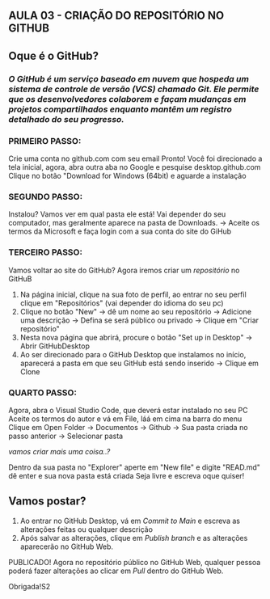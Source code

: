 ## AULA 03 - CRIAÇÃO DO REPOSITÓRIO NO GITHUB

## Oque é o GitHub?

### _O GitHub é um serviço baseado em nuvem que hospeda um sistema de controle de versão (VCS) chamado Git. Ele permite que os desenvolvedores colaborem e façam mudanças em projetos compartilhados enquanto mantêm um registro detalhado do seu progresso._

### PRIMEIRO PASSO: 
Crie uma conta no github.com com seu email 
Pronto! Você foi direcionado a tela inicial, agora, abra outra aba no Google e pesquise desktop.github.com 
Clique no botão "Download for Windows (64bit) e aguarde a instalação 

### SEGUNDO PASSO: 
Instalou? Vamos ver em qual pasta ele está! 
 Vai depender do seu computador, mas geralmente aparece na pasta de Downloads.
  -> Aceite os termos da Microsoft e faça login com a sua conta do site do GiHub

### TERCEIRO PASSO:
Vamos voltar ao site do GitHub?
Agora iremos criar um *repositório* no GitHuB
 1. Na página inicial, clique na sua foto de perfil, ao entrar no seu perfil clique em "Repositórios" (vai depender do idioma do seu pc)
 2. Clique no botão "New" -> dê um nome ao seu repositório -> Adicione uma descrição -> Defina se será público ou privado -> Clique em "Criar repositório"
 3. Nesta nova página que abrirá, procure o botão "Set up in Desktop" -> Abrir GitHubDesktop
 4. Ao ser direcionado para o GitHub Desktop que instalamos no início, aparecerá a pasta em que seu GitHub está sendo inserido -> Clique em Clone  
 
 ### QUARTO PASSO:
 Agora, abra o Visual Studio Code, que deverá estar instalado no seu PC
 Aceite os termos do autor e vá em File, láá em cima na barra do menu
 Clique em Open Folder -> Documentos -> Github -> Sua pasta criada no passo anterior -> Selecionar pasta 
  
  *vamos criar mais uma coisa..?*

Dentro da sua pasta no "Explorer" aperte em "New file" e digite "READ.md" dê enter e sua nova pasta está criada 
Seja livre e escreva oque quiser! 

## Vamos postar? 

1. Ao entrar no GitHub Desktop, vá em *Commit to Main* e escreva as alterações feitas ou qualquer descrição 
2. Após salvar as alterações, clique em *Publish branch* e as alterações aparecerão no GitHub Web. 

PUBLICADO!
Agora no repositório público no GitHub Web, qualquer pessoa poderá fazer alterações ao clicar em *Pull* dentro do GitHub Web. 

Obrigada!S2
